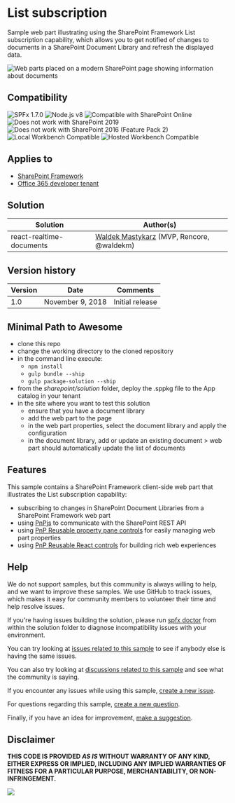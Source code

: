 # List subscription

Sample web part illustrating using the SharePoint Framework List subscription capability, which allows you to get notified of changes to documents in a SharePoint Document Library and refresh the displayed data.

![Web parts placed on a modern SharePoint page showing information about documents](./assets/list-subscription-webpart.png)


## Compatibility

![SPFx 1.7.0](https://img.shields.io/badge/SPFx-1.7.0-green.svg) 
![Node.js v8](https://img.shields.io/badge/Node.js-v8-green.svg) 
![Compatible with SharePoint Online](https://img.shields.io/badge/SharePoint%20Online-Compatible-green.svg)
![Does not work with SharePoint 2019](https://img.shields.io/badge/SharePoint%20Server%202019-Incompatible-red.svg "SharePoint Server 2019 requires SPFx 1.4.1 or lower")
![Does not work with SharePoint 2016 (Feature Pack 2)](https://img.shields.io/badge/SharePoint%20Server%202016%20(Feature%20Pack%202)-Incompatible-red.svg "SharePoint Server 2016 Feature Pack 2 requires SPFx 1.1")
![Local Workbench Compatible](https://img.shields.io/badge/Local%20Workbench-Compatible-green.svg)
![Hosted Workbench Compatible](https://img.shields.io/badge/Hosted%20Workbench-Compatible-green.svg)

## Applies to

* [SharePoint Framework](https://docs.microsoft.com/sharepoint/dev/spfx/sharepoint-framework-overview)
* [Office 365 developer tenant](https://docs.microsoft.com/sharepoint/dev/spfx/set-up-your-developer-tenant)

## Solution

Solution|Author(s)
--------|---------
react-realtime-documents|[Waldek Mastykarz](https://github.com/waldekmastykarz) (MVP, Rencore, @waldekm)

## Version history

Version|Date|Comments
-------|----|--------
1.0|November 9, 2018|Initial release


## Minimal Path to Awesome

* clone this repo
* change the working directory to the cloned repository
* in the command line execute:
  * `npm install`
  * `gulp bundle --ship`
  * `gulp package-solution --ship`
* from the _sharepoint/solution_ folder, deploy the .sppkg file to the App catalog in your tenant
* in the site where you want to test this solution
  * ensure that you have a document library
  * add the web part to the page
  * in the web part properties, select the document library and apply the configuration
  * in the document library, add or update an existing document > web part should automatically update the list of documents

## Features

This sample contains a SharePoint Framework client-side web part that illustrates the List subscription capability:

* subscribing to changes in SharePoint Document Libraries from a SharePoint Framework web part
* using [PnPjs](https://pnp.github.io/pnpjs/) to communicate with the SharePoint REST API
* using [PnP Reusable property pane controls](https://sharepoint.github.io/sp-dev-fx-property-controls/) for easily managing web part properties
* using [PnP Reusable React controls](https://sharepoint.github.io/sp-dev-fx-controls-react/) for building rich web experiences

## Help

We do not support samples, but this community is always willing to help, and we want to improve these samples. We use GitHub to track issues, which makes it easy for  community members to volunteer their time and help resolve issues.

If you're having issues building the solution, please run [spfx doctor](https://pnp.github.io/cli-microsoft365/cmd/spfx/spfx-doctor/) from within the solution folder to diagnose incompatibility issues with your environment.

You can try looking at [issues related to this sample](https://github.com/pnp/sp-dev-fx-webparts/issues?q=label%3Areact-realtime-documents) to see if anybody else is having the same issues.

You can also try looking at [discussions related to this sample](https://github.com/pnp/sp-dev-fx-webparts/discussions?discussions_q=label%3Areact-realtime-documents) and see what the community is saying.

If you encounter any issues while using this sample, [create a new issue](https://github.com/pnp/sp-dev-fx-webparts/issues/new?assignees=&labels=Needs%3A+Triage+%3Amag%3A%2Ctype%3Abug-suspected%2Csample%3A%20react-realtime-documents&authors=@waldekmastykarz&template=bug-report.yml&sample=react-realtime-documents&authors=@waldekmastykarz&title=react-realtime-documents%20-%20).

For questions regarding this sample, [create a new question](https://github.com/pnp/sp-dev-fx-webparts/issues/new?assignees=&labels=Needs%3A+Triage+%3Amag%3A%2Ctype%3Aquestion%2Csample%3A%20react-realtime-documents&authors=@waldekmastykarz&template=question.yml&sample=react-realtime-documents&authors=@waldekmastykarz&title=react-realtime-documents%20-%20).

Finally, if you have an idea for improvement, [make a suggestion](https://github.com/pnp/sp-dev-fx-webparts/issues/new?assignees=&labels=Needs%3A+Triage+%3Amag%3A%2Ctype%3Aenhancement%2Csample%3A%20react-realtime-documents&authors=@waldekmastykarz&template=question.yml&sample=react-realtime-documents&authors=@waldekmastykarz&title=react-realtime-documents%20-%20).


## Disclaimer

**THIS CODE IS PROVIDED *AS IS* WITHOUT WARRANTY OF ANY KIND, EITHER EXPRESS OR IMPLIED, INCLUDING ANY IMPLIED WARRANTIES OF FITNESS FOR A PARTICULAR PURPOSE, MERCHANTABILITY, OR NON-INFRINGEMENT.**


<img src="https://telemetry.sharepointpnp.com/sp-dev-fx-webparts/samples/react-realtime-documents" />
